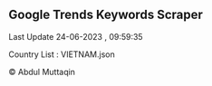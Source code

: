 

## Google Trends Keywords Scraper 
 
Last Update 24-06-2023 , 09:59:35

Country List :
VIETNAM.json



© Abdul Muttaqin 
